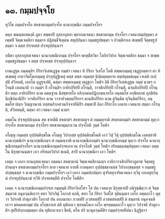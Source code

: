 <h1>๑๓. กมฺมปจฺจโย</h1>
<p>ทุวิโธ กมฺมปจฺจโย สหชาตกมฺมปจฺจโย นานากฺขณิก กมฺมปจฺจโยฯ</p>


<p>ตตฺถ ขณตฺตยสมงฺคิ ภูตา สพฺพาปิ กุสลากุสลา พฺยากตเจตนา สหชาตกมฺม ปจฺจโยฯ เจตนาสมฺปยุตฺตา สเพฺพปิ จิตฺตเจตสิกา ธมฺมาจ ปฎิสนฺธิจิเตฺตน สหุปฺปนฺนา กมฺมชรูปธมฺมา จ ปวตฺติกาเล สเพฺพปิ จิตฺตชรูปธมฺมา จ ตสฺส ปจฺจยสฺส ปจฺจยุปฺปนฺนาฯ</p>


<p>อตีตา  กุสลากุสลเจตนา นานากฺขณิกกมฺม ปจฺจโยฯ พาตฺติํสวิธา โลกิยวิปาก จิตฺตเจตสิกา ธมฺมา จ สเพฺพ กมฺมชรูปธมฺมา จ ตสฺส ปจฺจยสฺส ปจฺจยุปฺปนฺนาฯ</p>


<p>เกนเฎฺฐน กมฺมนฺติฯ กิริยาวิเสสเฎฺฐน กมฺมํฯ เจตนา หิ กิริยา วิเสโส โหติ สพฺพกเมฺมสุ เชฎฺฐกตฺตาฯ ตา หิ สเพฺพสุ กายวจีมโนกเมฺมสุ ปจฺจุปฎฺฐิเตสุ ตสฺส ตสฺส กมฺมสฺส นิปฺผตฺตตฺถาย สมฺปยุตฺตธเมฺม เจเตติ กเปฺปติ สํวิทหติ, เอกโต อุฎฺฐาเปติ, ตสฺมา สพฺพกเมฺมสุ เชฎฺฐกา โหติฯ อิติ กิริยาวิเสสเฎฺฐน กมฺมํ นามฯ กโรนฺติ เอเตนาติ วา กมฺมํฯ กิํ กโรนฺติฯ กายิกกิริยํปิ กโรนฺติ, วาจสิกกิริยํปิ กโรนฺติ, มานสิกกิริยํปิ กโรนฺติฯ ตตฺถ กายิกกิริยา นาม คมนฐาน นิสชฺชาทโย อภิกฺกมนปฎิกฺกมนาทโย อนฺตมโส อกฺขิทลานํ อุกฺขิปนนิกฺขิปนานิปิฯ วาจสิกกิริยา นาม วาจาปวตฺตนกิริยาฯ มานสิกกิริยา นาม สุจินฺติต ทุจินฺติตกิริยา, อนฺตมโส ปญฺจ วิญฺญาณานํ ทสฺสนกิจฺจสวนกิจฺจาทีนิปิฯ สพฺพาปิ อิมา กิริยาโย เอตาย เจตนาย สตฺตา กโรนฺติ, สํวิทหนฺติ, ตสฺมา สา เจตนา กมฺมํ นามฯ</p>


<p>อตฺตโน ปจฺจยุปฺปเนฺนน สห ชายตีติ สหชาตํฯ สหชาตญฺจ ตํ กมฺมญฺจาติ สหชาตกมฺมํฯ สหชาตกมฺมํ หุตฺวา ปจฺจโย สหชาตกมฺม ปจฺจโยฯ สหชาตกมฺมภาเวน ปจฺจโยติ วุตฺตํ โหติฯ</p>


<p>อโญฺญ กมฺมสฺส อุปฺปตฺติกฺขโณ อโญฺญ วิปากสฺส อุปฺปตฺติกฺขโณติ เอวํ วิสุํ วิสุํ อุปฺปตฺติกฺขโณ เอตสฺสาติ นานากฺขณิกํฯ นานากฺขณิกญฺจ ตํ กมฺมญฺจาติ นานากฺขณิกกมฺมํฯ นานากฺขณิกกมฺมํ หุตฺวา ปจฺจโย นานากฺขณิกกมฺมปจฺจโยฯ นานากฺขณิกกมฺมปจฺจยภาเวน ปจฺจโยติ วุตฺตํ โหติฯ อริยมคฺคสมฺปยุตฺตา เจตนา อตฺตโน นิรุทฺธานนฺตเร เอว อริยผลวิปากํ ชเนติ, สาปิ นานากฺขณิกา เอว โหติฯ</p>


<p>เอตฺถ จ เอกา ทานกุสลเจตนา อตฺตนา สหชาตานํ จิตฺตเจตสิกานญฺจ กายิกวาจสิกกิริยาภูตานํ จิตฺตชรูปานญฺจ สหชาตกมฺมปจฺจโยฯ ตาย เจตนาย อายติํ กาลนฺตเร อุปฺปชฺชมานสฺส วิปากกฺขนฺธสฺส จ กมฺมชรูปกฺขนฺธสฺส จ นานากฺขณิก กมฺมปจฺจโยฯ เอวํ เอกา กมฺมปถปตฺตา สุจริตทุจฺจริตเจตนา ทฺวีสุ กาเลสุทฺวินฺนํ ปจฺจยุปฺปนฺนานํ ทฺวีหิ ปจฺจยสตฺตีหิ ปจฺจโย โหตีติฯ</p>


<p>เอตฺถ จ นานากฺขณิกกมฺมปจฺจเย กมฺมนฺติ กิริยาวิเสโสฯ โส ปน เจตนาย นิรุทฺธายปิ อนิรุชฺฌิตฺวา ตํ จิตฺตสนฺตานํ อนุคจฺฉติเยวฯ ยทา  วิปจฺจิตุํ โอกาสํ ลภติ, ตทา โส กิริยา วิเสโส จุตินนฺตเร เอโก อตฺตภาโว หุตฺวา วิปจฺจติ ปาตุภวติฯ โอกาสํ ปน อลภมานา ภวสตํปิ ภวสหสฺสํปิ ภวสตสหสฺสํปิ ตํ สนฺตานํ อนุคจฺฉติเยวฯ มหคฺคตกมฺมํ ปน ลโทฺธกาเส สติ ทุติยภเว พฺรหฺมโลเก เอโก พฺรหฺมตฺตภาโว หุตฺวา วิปจฺจติ ปาตุภวติฯ สุปริปกฺกกมฺมตฺตา ปน ทุติยภเวเยว ขียติ, ตโต ปรํ นานุคจฺฉตีติฯ กมฺมปจฺจยทีปนา นิฎฺฐิตาฯ</p>





